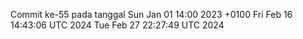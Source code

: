 Commit ke-55 pada tanggal Sun Jan 01 14:00 2023 +0100
Fri Feb 16 14:43:06 UTC 2024
Tue Feb 27 22:27:49 UTC 2024
